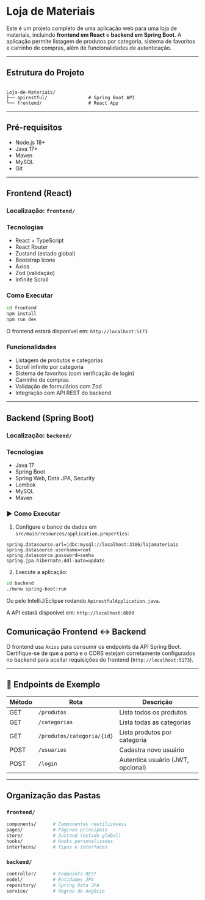 
# Loja de Materiais

Este é um projeto completo de uma aplicação web para uma loja de materiais, incluindo **frontend em React** e **backend em Spring Boot**. A aplicação permite listagem de produtos por categoria, sistema de favoritos e carrinho de compras, além de funcionalidades de autenticação.

---

## Estrutura do Projeto

```

Loja-de-Materiais/
├── apirestful/               # Spring Boot API
└── frontend/                 # React App

````

---

## Pré-requisitos

- Node.js 18+
- Java 17+
- Maven
- MySQL
- Git

---

## Frontend (React)

### Localização: `frontend/`

### Tecnologias

- React + TypeScript
- React Router
- Zustand (estado global)
- Bootstrap Icons
- Axios
- Zod (validação)
- Infinite Scroll

### Como Executar

```bash
cd frontend
npm install
npm run dev
````

O frontend estará disponível em: `http://localhost:5173`

### Funcionalidades

* Listagem de produtos e categorias
* Scroll infinito por categoria
* Sistema de favoritos (com verificação de login)
* Carrinho de compras
* Validação de formulários com Zod
* Integração com API REST do backend

---

## Backend (Spring Boot)

### Localização: `backend/`

### Tecnologias

* Java 17
* Spring Boot
* Spring Web, Data JPA, Security
* Lombok
* MySQL
* Maven

### ▶️ Como Executar

1. Configure o banco de dados em `src/main/resources/application.properties`:

```properties
spring.datasource.url=jdbc:mysql://localhost:3306/lojamateriais
spring.datasource.username=root
spring.datasource.password=senha
spring.jpa.hibernate.ddl-auto=update
```

2. Execute a aplicação:

```bash
cd backend
./mvnw spring-boot:run
```

Ou pelo IntelliJ/Eclipse rodando `ApirestfulApplication.java`.

A API estará disponível em: `http://localhost:8080`

## Comunicação Frontend ↔ Backend

O frontend usa `Axios` para consumir os endpoints da API Spring Boot. Certifique-se de que a porta e o CORS estejam corretamente configurados no backend para aceitar requisições do frontend (`http://localhost:5173`).

---

## 🧪 Endpoints de Exemplo

| Método | Rota                       | Descrição                         |
| ------ | -------------------------- | --------------------------------- |
| GET    | `/produtos`                | Lista todos os produtos           |
| GET    | `/categorias`              | Lista todas as categorias         |
| GET    | `/produtos/categoria/{id}` | Lista produtos por categoria      |
| POST   | `/usuarios`                | Cadastra novo usuário             |
| POST   | `/login`                   | Autentica usuário (JWT, opcional) |

---

## Organização das Pastas

### `frontend/`

```bash
components/      # Componentes reutilizáveis
pages/           # Páginas principais
store/           # Zustand (estado global)
hooks/           # Hooks personalizados
interfaces/      # Tipos e interfaces
```

### `backend/`

```bash
controller/      # Endpoints REST
model/           # Entidades JPA
repository/      # Spring Data JPA
service/         # Regras de negócio
```
